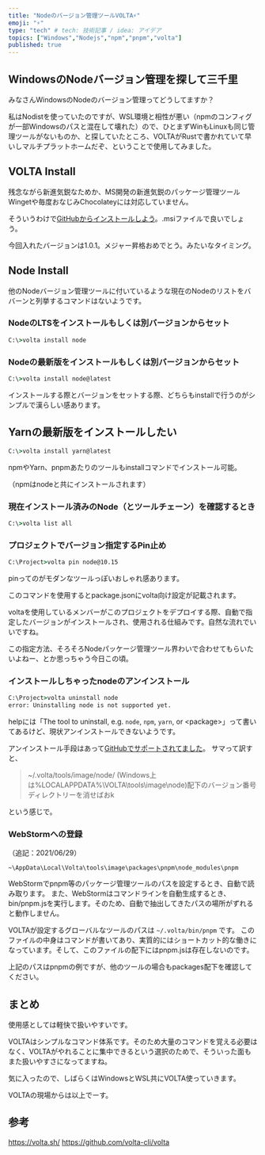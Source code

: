 ```yaml
---
title: "Nodeのバージョン管理ツールVOLTA⚡"
emoji: "⚡"
type: "tech" # tech: 技術記事 / idea: アイデア
topics: ["Windows","Nodejs","npm","pnpm","volta"]
published: true
---
```

## WindowsのNodeバージョン管理を探して三千里

みなさんWindowsのNodeのバージョン管理ってどうしてますか？

私はNodistを使っていたのですが、WSL環境と相性が悪い（npmのコンフィグが一部Windowsのパスと混在して壊れた）ので、ひとまずWinもLinuxも同じ管理ツールがないものか、と探していたところ、VOLTAがRustで書かれていて早いしマルチプラットホームだぞ、ということで使用してみました。

## VOLTA Install

残念ながら新進気鋭なためか、MS開発の新進気鋭のパッケージ管理ツールWingetや毎度おなじみChocolateyには対応していません。

そういうわけで[GitHubからインストールしよう](https://github.com/volta-cli/volta/releases)。.msiファイルで良いでしょう。

今回入れたバージョンは1.0.1。メジャー昇格おめでとう。みたいなタイミング。

## Node Install

他のNodeバージョン管理ツールに付いているような現在のNodeのリストをババーンと列挙するコマンドはないようです。

### NodeのLTSをインストールもしくは別バージョンからセット
```cmd
C:\>volta install node
```

### Nodeの最新版をインストールもしくは別バージョンからセット
```cmd
C:\>volta install node@latest
```

インストールする際とバージョンをセットする際、どちらもinstallで行うのがシンプルで漢らしい感あります。

## Yarnの最新版をインストールしたい
```cmd
C:\>volta install yarn@latest
```
npmやYarn、pnpmあたりのツールもinstallコマンドでインストール可能。

（npmはnodeと共にインストールされます）


### 現在インストール済みのNode（とツールチェーン）を確認するとき
```cmd
C:\>volta list all
```

### プロジェクトでバージョン指定するPin止め
```cmd
C:\Project>volta pin node@10.15
```
pinってのがモダンなツールっぽいおしゃれ感あります。

このコマンドを使用するとpackage.jsonにvolta向け設定が記載されます。

voltaを使用しているメンバーがこのプロジェクトをデプロイする際、自動で指定したバージョンがインストールされ、使用される仕組みです。自然な流れでいいですね。

この指定方法、そろそろNodeパッケージ管理ツール界わいで合わせてもらいたいよねー、とか思っちゃう今日この頃。

### インストールしちゃったnodeのアンインストール
```cmd
C:\Project>volta uninstall node
error: Uninstalling node is not supported yet.
```
helpには「The tool to uninstall, e.g. `node`, `npm`, `yarn`, or \<package\>」って書いてあるけど、現状アンインストールできないようです。

アンインストール手段はあって[GitHubでサポートされてました](https://github.com/volta-cli/volta/issues/855#issuecomment-713218171)。
サマって訳すと、

> ~/.volta/tools/image/node/ (Windows上は%LOCALAPPDATA%\VOLTA\tools\image\node\)配下のバージョン番号ディレクトリーを消せばおk

という感じで。


### WebStormへの登録
（追記：2021/06/29）

```
~\AppData\Local\Volta\tools\image\packages\pnpm\node_modules\pnpm
```

WebStormでpnpm等のパッケージ管理ツールのパスを設定するとき、自動で読み取ります。
また、WebStormはコマンドラインを自動生成するとき、bin/pnpm.jsを実行します。そのため、自動で抽出してきたパスの場所がずれると動作しません。

VOLTAが設定するグローバルなツールのパスは `~/.volta/bin/pnpm` です。
このファイルの中身はコマンドが書いてあり、実質的にはショートカット的な働きになっています。そして、このファイルの配下にはpnpm.jsは存在しないのです。

上記のパスはpnpmの例ですが、他のツールの場合もpackages配下を確認してください。

## まとめ
使用感としては軽快で扱いやすいです。

VOLTAはシンプルなコマンド体系です。そのため大量のコマンドを覚える必要はなく、VOLTAがやれることに集中できるという選択のためで、そういった面もまた扱いやすさになってますね。

気に入ったので、しばらくはWindowsとWSL共にVOLTA使っていきます。

VOLTAの現場からは以上でーす。

## 参考
https://volta.sh/
https://github.com/volta-cli/volta

